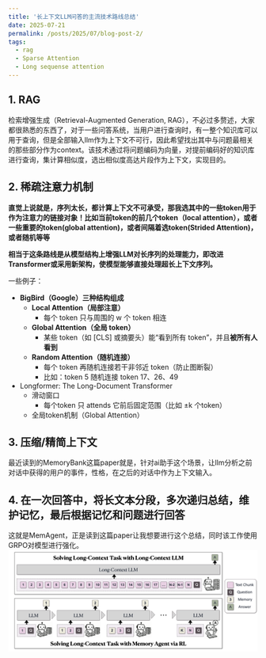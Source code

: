 ```yaml
---
title: '长上下文LLM问答的主流技术路线总结'
date: 2025-07-21
permalink: /posts/2025/07/blog-post-2/
tags:
  - rag
  - Sparse Attention
  - Long sequense attention
---
```



## 1. RAG

检索增强生成（Retrieval-Augmented Generation, RAG），不必过多赘述，大家都很熟悉的东西了，对于一些问答系统，当用户进行查询时，有一整个知识库可以用于查询，但是全部输入llm作为上下文不可行，因此希望找出其中与问题最相关的那些部分作为context。该技术通过将问题编码为向量，对提前编码好的知识库进行查询，集计算相似度，选出相似度高达片段作为上下文，实现目的。

## 2. 稀疏注意力机制

**直觉上说就是，序列太长，都计算上下文不可承受，那我选其中的一些token用于作为注意力的链接对象！比如当前token的前几个token（local attention），或者一些重要的token(global attention)，或者间隔着选token(Strided Attention)，或者随机等等**

**相当于这条路线是从模型结构上增强LLM对长序列的处理能力，即改进Transformer或采用新架构，使模型能够直接处理超长上下文序列。**

一些例子：

- **BigBird（Google）三种结构组成**
    - **Local Attention（局部注意）**
        - 每个 token 只与周围的 w 个 token 相连
    - **Global Attention（全局 token）**
        - 某些 token（如 [CLS] 或摘要头）能“看到所有 token”，并且**被所有人看到**
    - **Random Attention（随机连接）**
        - 每个 token 再随机连接若干非邻近 token（防止图断裂）
        - 比如：token 5 随机连接 token 17、26、49
- Longformer: The Long-Document Transformer
    - 滑动窗口
        - 每个token 只 attends 它前后固定范围（比如 ±k 个token）
    - 全局token机制（Global Attention）

## 3. 压缩/精简上下文

最近读到的MemoryBank这篇paper就是，针对ai助手这个场景，让llm分析之前对话中获得的用户的事件，性格，在之后的对话中作为上下文输入。

## 4. 在一次回答中，将长文本分段，多次递归总结，维护记忆，最后根据记忆和问题进行回答

这就是MemAgent，正是读到这篇paper让我想要进行这个总结，同时该工作使用GRPO对模型进行强化。
![MemAgent示意图](/images/memagent.png)
